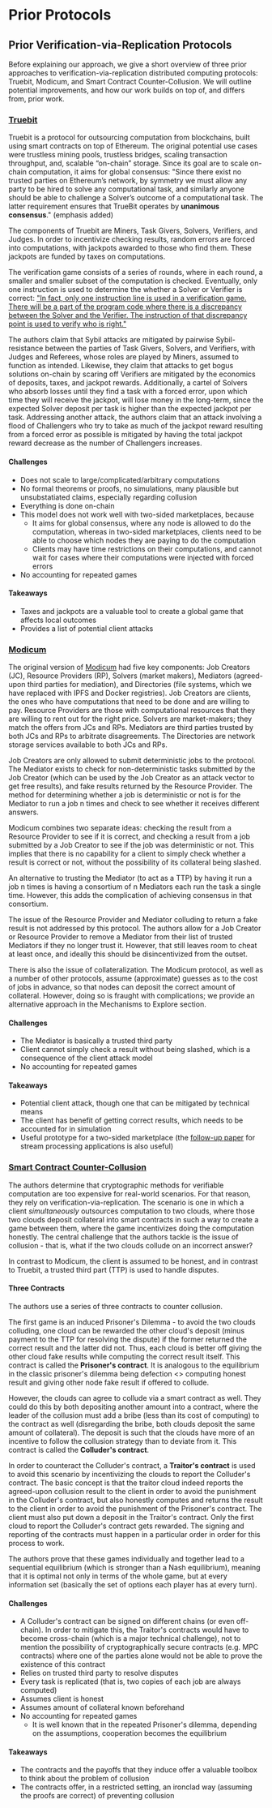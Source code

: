 # Prior Protocols

## Prior Verification-via-Replication Protocols

Before explaining our approach, we give a short overview of three prior approaches to verification-via-replication distributed computing protocols: Truebit, Modicum, and Smart Contract Counter-Collusion. We will outline potential improvements, and how our work builds on top of, and differs from, prior work.

### [Truebit](https://arxiv.org/pdf/1908.04756.pdf)

Truebit is a protocol for outsourcing computation from blockchains, built using smart contracts on top of Ethereum. The original potential use cases were trustless mining pools, trustless bridges, scaling transaction throughput, and, scalable “on-chain” storage. Since its goal are to scale on-chain computation, it aims for global consensus: "Since there exist no trusted parties on Ethereum’s network, by symmetry we must allow any party to be hired to solve any computational task, and similarly anyone should be able to challenge a Solver’s outcome of a computational task. The latter requirement ensures that TrueBit operates by **unanimous consensus**." (emphasis added)

The components of Truebit are Miners, Task Givers, Solvers, Verifiers, and Judges. In order to incentivize checking results, random errors are forced into computations, with jackpots awarded to those who find them. These jackpots are funded by taxes on computations.

The verification game consists of a series of rounds, where in each round, a smaller and smaller subset of the computation is checked. Eventually, only one instruction is used to determine the whether a Solver or Verifier is correct: ["In fact, only one instruction line is used in a verification game. There will be a part of the program code where there is a discrepancy between the Solver and the Verifier. The instruction of that discrepancy point is used to verify who is right."](https://truebit.io/guide/truebit-structure/)

The authors claim that Sybil attacks are mitigated by pairwise Sybil-resistance between the parties of Task Givers, Solvers, and Verifiers, with Judges and Referees, whose roles are played by Miners, assumed to function as intended. Likewise, they claim that attacks to get bogus solutions on-chain by scaring off Verifiers are mitigated by the economics of deposits, taxes, and jackpot rewards. Additionally, a cartel of Solvers who absorb losses until they find a task with a forced error, upon which time they will receive the jackpot, will lose money in the long-term, since the expected Solver deposit per task is higher than the expected jackpot per task. Addressing another attack, the authors claim that an attack involving a flood of Challengers who try to take as much of the jackpot reward resulting from a forced error as possible is mitigated by having the total jackpot reward decrease as the number of Challengers increases.

#### Challenges

* Does not scale to large/complicated/arbitrary computations
* No formal theorems or proofs, no simulations, many plausible but unsubstatiated claims, especially regarding collusion
* Everything is done on-chain
* This model does not work well with two-sided marketplaces, because
  * It aims for global consensus, where any node is allowed to do the computation, whereas in two-sided marketplaces, clients need to be able to choose which nodes they are paying to do the computation
  * Clients may have time restrictions on their computations, and cannot wait for cases where their computations were injected with forced errors
* No accounting for repeated games

#### Takeaways

* Taxes and jackpots are a valuable tool to create a global game that affects local outcomes
* Provides a list of potential client attacks

### [Modicum](https://www.researchgate.net/profile/Aron-Laszka/publication/341640091\_Mechanisms\_for\_Outsourcing\_Computation\_via\_a\_Decentralized\_Market/links/5f14736b299bf1e548c3712a/Mechanisms-for-Outsourcing-Computation-via-a-Decentralized-Market.pdf)

The original version of [Modicum](https://www.researchgate.net/profile/Aron-Laszka/publication/341640091\_Mechanisms\_for\_Outsourcing\_Computation\_via\_a\_Decentralized\_Market/links/5f14736b299bf1e548c3712a/Mechanisms-for-Outsourcing-Computation-via-a-Decentralized-Market.pdf) had five key components: Job Creators (JC), Resource Providers (RP), Solvers (market makers), Mediators (agreed-upon third parties for mediation), and Directories (file systems, which we have replaced with IPFS and Docker registries). Job Creators are clients, the ones who have computations that need to be done and are willing to pay. Resource Providers are those with computational resources that they are willing to rent out for the right price. Solvers are market-makers; they match the offers from JCs and RPs. Mediators are third parties trusted by both JCs and RPs to arbitrate disagreements. The Directories are network storage services available to both JCs and RPs.

Job Creators are only allowed to submit deterministic jobs to the protocol. The Mediator exists to check for non-deterministic tasks submitted by the Job Creator (which can be used by the Job Creator as an attack vector to get free results), and fake results returned by the Resource Provider. The method for determining whether a job is deterministic or not is for the Mediator to run a job n times and check to see whether it receives different answers.

Modicum combines two separate ideas: checking the result from a Resource Provider to see if it is correct, and checking a result from a job submitted by a Job Creator to see if the job was deterministic or not. This implies that there is no capability for a client to simply check whether a result is correct or not, without the possibility of its collateral being slashed.

An alternative to trusting the Mediator (to act as a TTP) by having it run a job n times is having a consortium of n Mediators each run the task a single time. However, this adds the complication of achieving consensus in that consortium.

The issue of the Resource Provider and Mediator colluding to return a fake result is not addressed by this protocol. The authors allow for a Job Creator or Resource Provider to remove a Mediator from their list of trusted Mediators if they no longer trust it. However, that still leaves room to cheat at least once, and ideally this should be disincentivized from the outset.

There is also the issue of collateralization. The Modicum protocol, as well as a number of other protocols, assume (approximate) guesses as to the cost of jobs in advance, so that nodes can deposit the correct amount of collateral. However, doing so is fraught with complications; we provide an alternative approach in the Mechanisms to Explore section.

#### Challenges

* The Mediator is basically a trusted third party
* Client cannot simply check a result without being slashed, which is a consequence of the client attack model
* No accounting for repeated games

#### Takeaways

* Potential client attack, though one that can be mitigated by technical means
* The client has benefit of getting correct results, which needs to be accounted for in simulation
* Useful prototype for a two-sided marketplace (the [follow-up paper](https://par.nsf.gov/servlets/purl/10355144) for stream processing applications is also useful)

### [Smart Contract Counter-Collusion](https://arxiv.org/pdf/1708.01171.pdf)

The authors determine that cryptographic methods for verifiable computation are too expensive for real-world scenarios. For that reason, they rely on verification-via-replication. The scenario is one in which a client _simultaneously_ outsources computation to two clouds, where those two clouds deposit collateral into smart contracts in such a way to create a game between them, where the game incentivizes doing the computation honestly. The central challenge that the authors tackle is the issue of collusion - that is, what if the two clouds collude on an incorrect answer?

In contrast to Modicum, the client is assumed to be honest, and in contrast to Truebit, a trusted third part (TTP) is used to handle disputes.

#### Three Contracts

The authors use a series of three contracts to counter collusion.

The first game is an induced Prisoner's Dilemma - to avoid the two clouds colluding, one cloud can be rewarded the other cloud's deposit (minus payment to the TTP for resolving the dispute) if the former returned the correct result and the latter did not. Thus, each cloud is better off giving the other cloud fake results while computing the correct result itself. This contract is called the **Prisoner's contract**. It is analogous to the equilibrium in the classic prisoner's dilemma being defection <> computing honest result and giving other node fake result if offered to collude.

However, the clouds can agree to collude via a smart contract as well. They could do this by both depositing another amount into a contract, where the leader of the collusion must add a bribe (less than its cost of computing) to the contract as well (disregarding the bribe, both clouds deposit the same amount of collateral). The deposit is such that the clouds have more of an incentive to follow the collusion strategy than to deviate from it. This contract is called the **Colluder's contract**.

In order to counteract the Colluder's contract, a **Traitor's contract** is used to avoid this scenario by incentivizing the clouds to report the Colluder's contract. The basic concept is that the traitor cloud indeed reports the agreed-upon collusion result to the client in order to avoid the punishment in the Colluder's contract, but also honestly computes and returns the result to the client in order to avoid the punishment of the Prisoner's contract. The client must also put down a deposit in the Traitor's contract. Only the first cloud to report the Colluder's contract gets rewarded. The signing and reporting of the contracts must happen in a particular order in order for this process to work.

The authors prove that these games individually and together lead to a sequential equilibrium (which is stronger than a Nash equilibrium), meaning that it is optimal not only in terms of the whole game, but at every information set (basically the set of options each player has at every turn).

#### Challenges

* A Colluder's contract can be signed on different chains (or even off-chain). In order to mitigate this, the Traitor's contracts would have to become cross-chain (which is a major technical challenge), not to mention the possibility of cryptographically secure contracts (e.g. MPC contracts) where one of the parties alone would not be able to prove the existence of this contract
* Relies on trusted third party to resolve disputes
* Every task is replicated (that is, two copies of each job are always computed)
* Assumes client is honest
* Assumes amount of collateral known beforehand
* No accounting for repeated games
  * It is well known that in the repeated Prisoner's dilemma, depending on the assumptions, cooperation becomes the equilibrium

#### Takeaways

* The contracts and the payoffs that they induce offer a valuable toolbox to think about the problem of collusion
* The contracts offer, in a restricted setting, an ironclad way (assuming the proofs are correct) of preventing collusion
